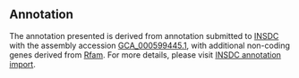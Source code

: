

Annotation
----------

The annotation presented is derived from annotation submitted to
[INSDC](http://www.insdc.org) with the assembly accession
[GCA\_000599445.1](http://www.ebi.ac.uk/ena/data/view/GCA_000599445.1),
with additional non-coding genes derived from
[Rfam](http://rfam.xfam.org/). For more details, please visit [INSDC
annotation
import](http://ensemblgenomes.org/info/data/insdc_annotation).

